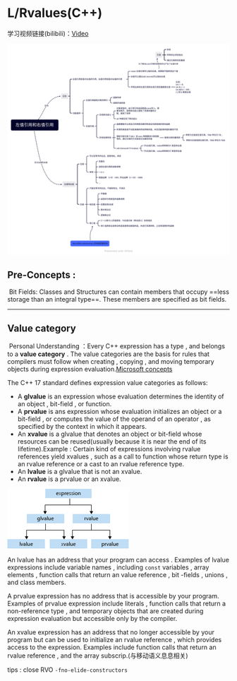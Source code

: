 # L/Rvalues(C++)

学习视频链接(bilibili)：[Video](https://www.bilibili.com/video/BV1Qt4y1G7SQ/?spm_id_from=333.337.search-card.all.click&vd_source=423d35479f1e9edaeab546e410b16e53)

![](./doc/sumary.png)

## Pre-Concepts : 

​	Bit Fields: Classes and Structures can contain members that occupy ==less storage than an integral type==. These members are specified as bit fields.



---

## Value category

​	Personal Understanding ：Every C++ expression has a type , and belongs to a **value category** . The value categories are the basis for rules that compilers must follow when creating , copying , and moving temporary objects during expression evaluation.[Microsoft concepts](https://learn.microsoft.com/en-us/cpp/cpp/lvalues-and-rvalues-visual-cpp?view=msvc-170)

The C++ 17 standard defines expression value categories as follows:

- A **glvalue** is an expression whose evaluation determines the identity of an object , bit-field , or function.
- A **prvalue** is ans expression whose evaluation initializes an object or a bit-field , or computes the value of the operand of an operator , as specified by the context in which it appears.
- An **xvalue** is a glvalue that denotes an object or bit-field whose resources can be reused(usually because it is near the end of its lifetime).Example : Certain kind of expressions involving rvalue references yield xvalues , such as a call to function whose return type is an rvalue reference or a cast to an rvalue reference type.
- An **lvalue** is a glvalue that is not an xvalue.
-  An **rvalue** is a prvalue or an xvalue.

![value_categories](./doc/value_categories.png)

An lvalue has an address that your program can access . Examples of lvalue expressions include variable names , including ```const``` variables , array elements , function calls that return an value reference , bit -fields , unions , and class members.

A prvalue expression has no address that is accessible by your program. Examples of prvalue expression include literals , function calls that return a non-reference type , and temporary objects that are created during expression evaluation but accessible only by the compiler.

An xvalue expression has an address that no longer accessible by your program but can be used to initialize an rvalue reference , which provides access to the expression. Examples include function calls that return an rvalue reference , and the array subscrip.(与移动语义息息相关)



tips : close RVO ```-fno-elide-constructors``` 